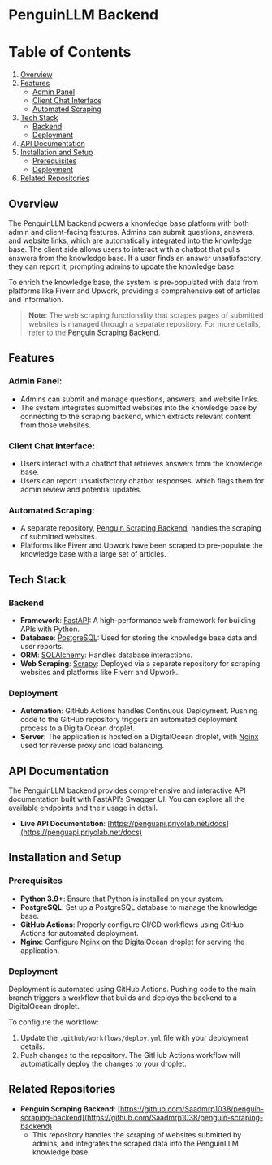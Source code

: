 # PenguinLLM Backend

# Table of Contents

1. [Overview](#overview)
2. [Features](#features)
   - [Admin Panel](#admin-panel)
   - [Client Chat Interface](#client-chat-interface)
   - [Automated Scraping](#automated-scraping)
3. [Tech Stack](#tech-stack)
   - [Backend](#backend)
   - [Deployment](#deployment)
4. [API Documentation](#api-documentation)
5. [Installation and Setup](#installation-and-setup)
   - [Prerequisites](#prerequisites)
   - [Deployment](#deployment)
6. [Related Repositories](#related-repositories)

## Overview

The PenguinLLM backend powers a knowledge base platform with both admin and client-facing features. Admins can submit questions, answers, and website links, which are automatically integrated into the knowledge base. The client side allows users to interact with a chatbot that pulls answers from the knowledge base. If a user finds an answer unsatisfactory, they can report it, prompting admins to update the knowledge base.

To enrich the knowledge base, the system is pre-populated with data from platforms like Fiverr and Upwork, providing a comprehensive set of articles and information.

> **Note**: The web scraping functionality that scrapes pages of submitted websites is managed through a separate repository. For more details, refer to the [Penguin Scraping Backend](https://github.com/Saadmrp1038/penguin-scraping-backend).

## Features

### Admin Panel:
- Admins can submit and manage questions, answers, and website links.
- The system integrates submitted websites into the knowledge base by connecting to the scraping backend, which extracts relevant content from those websites.

### Client Chat Interface:
- Users interact with a chatbot that retrieves answers from the knowledge base.
- Users can report unsatisfactory chatbot responses, which flags them for admin review and potential updates.

### Automated Scraping:
- A separate repository, [Penguin Scraping Backend](https://github.com/Saadmrp1038/penguin-scraping-backend), handles the scraping of submitted websites.
- Platforms like Fiverr and Upwork have been scraped to pre-populate the knowledge base with a large set of articles.

## Tech Stack

### Backend
- **Framework**: [FastAPI](https://fastapi.tiangolo.com/): A high-performance web framework for building APIs with Python.
- **Database**: [PostgreSQL](https://www.postgresql.org/): Used for storing the knowledge base data and user reports.
- **ORM**: [SQLAlchemy](https://www.sqlalchemy.org/): Handles database interactions.
- **Web Scraping**: [Scrapy](https://scrapy.org/): Deployed via a separate repository for scraping websites and platforms like Fiverr and Upwork.

### Deployment
- **Automation**: GitHub Actions handles Continuous Deployment. Pushing code to the GitHub repository triggers an automated deployment process to a DigitalOcean droplet.
- **Server**: The application is hosted on a DigitalOcean droplet, with [Nginx](https://www.nginx.com/) used for reverse proxy and load balancing.

## API Documentation

The PenguinLLM backend provides comprehensive and interactive API documentation built with FastAPI’s Swagger UI. You can explore all the available endpoints and their usage in detail.

- **Live API Documentation**: [https://penguapi.priyolab.net/docs](https://penguapi.priyolab.net/docs)

## Installation and Setup

### Prerequisites
- **Python 3.9+**: Ensure that Python is installed on your system.
- **PostgreSQL**: Set up a PostgreSQL database to manage the knowledge base.
- **GitHub Actions**: Properly configure CI/CD workflows using GitHub Actions for automated deployment.
- **Nginx**: Configure Nginx on the DigitalOcean droplet for serving the application.

### Deployment

Deployment is automated using GitHub Actions. Pushing code to the main branch triggers a workflow that builds and deploys the backend to a DigitalOcean droplet.

To configure the workflow:
1. Update the `.github/workflows/deploy.yml` file with your deployment details.
2. Push changes to the repository. The GitHub Actions workflow will automatically deploy the changes to your droplet.

## Related Repositories

- **Penguin Scraping Backend**: [https://github.com/Saadmrp1038/penguin-scraping-backend](https://github.com/Saadmrp1038/penguin-scraping-backend)
  - This repository handles the scraping of websites submitted by admins, and integrates the scraped data into the PenguinLLM knowledge base.

